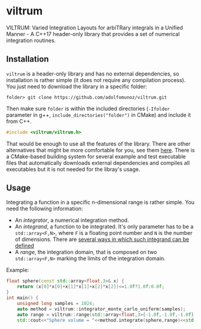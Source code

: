 # viltrum
VILTRUM: Varied Integration Layouts for arbiTRary integrals in a Unified Manner - A C++17 header-only library that provides a set of numerical integration routines.

## Installation

`viltrum` is a header-only library and has no external dependencies, so installation is rather simple (it does not require any compilation process). You just need to download the library in a specific folder:

```
folder> git clone https://github.com/adolfomunoz/viltrum.git
```

Then make sure `folder` is within the included directories (`-Ifolder` parameter in g++, `include_directories("folder")` in CMake) and 
include it from C++.

```cpp
#include <viltrum/viltrum.h>
```

That would be enough to use all the features of the library. There are other alternatives that might be more comfortable for you, see them [here](doc/installation.md). There is a CMake-based building system for several example and test executable files that automatically downloads external dependencies and compiles all executables but it is not needed for the libray's usage.

## Usage

Integrating a function in a specific n-dimensional range is rather simple. You need the following information:
- An *integrator*, a numerical integration method.
- An *integrand*, a function to be integrated. It's only parameter has to be a `std::array<F,N>`, where `F` is a floating point number and `N` is the number of dimensions. There are [several ways in which such integrand can be defined](doc/integrands.md)
- A *range*, the integration domain, that is composed on two `std::array<F,N>` marking the limits of the integration domain.

Example:

```cpp
float sphere(const std::array<float,3>& x) {
    return (x[0]*x[0]+x[1]*x[1]+x[2]*x[2])<=1.0f?1.0f:0.0f;
}
int main() {
    unsigned long samples = 1024;
    auto method = viltrum::integrator_monte_carlo_uniform(samples);
    auto range = viltrum::range(std::array<float,3>{-1.0f,-1.0f,-1.0f},std::array<float,3>{1.0f,1.0f,1.0f});
    std::cout<<"Sphere volume = "<<method.integrate(sphere,range)<<std::endl;
```










